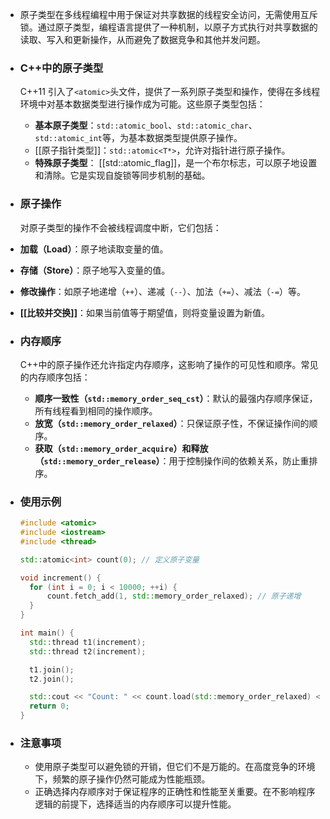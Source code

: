 - 原子类型在多线程编程中用于保证对共享数据的线程安全访问，无需使用互斥锁。通过原子类型，编程语言提供了一种机制，以原子方式执行对共享数据的读取、写入和更新操作，从而避免了数据竞争和其他并发问题。
- ### C++中的原子类型
  C++11 引入了`<atomic>`头文件，提供了一系列原子类型和操作，使得在多线程环境中对基本数据类型进行操作成为可能。这些原子类型包括：
	- **基本原子类型**：`std::atomic_bool`、`std::atomic_char`、`std::atomic_int`等，为基本数据类型提供原子操作。
	- [[原子指针类型]]：`std::atomic<T*>`，允许对指针进行原子操作。
	- **特殊原子类型**： [[std::atomic_flag]]，是一个布尔标志，可以原子地设置和清除。它是实现自旋锁等同步机制的基础。
- ### 原子操作
  对原子类型的操作不会被线程调度中断，它们包括：
- **加载（Load）**：原子地读取变量的值。
- **存储（Store）**：原子地写入变量的值。
- **修改操作**：如原子地递增（`++`）、递减（`--`）、加法（`+=`）、减法（`-=`）等。
- **[[比较并交换]]**：如果当前值等于期望值，则将变量设置为新值。
- ### 内存顺序
  C++中的原子操作还允许指定内存顺序，这影响了操作的可见性和顺序。常见的内存顺序包括：
	- **顺序一致性（`std::memory_order_seq_cst`）**：默认的最强内存顺序保证，所有线程看到相同的操作顺序。
	- **放宽（`std::memory_order_relaxed`）**：只保证原子性，不保证操作间的顺序。
	- **获取（`std::memory_order_acquire`）**和**释放（`std::memory_order_release`）**：用于控制操作间的依赖关系，防止重排序。
- ### 使用示例
  
  ```cpp
  #include <atomic>
  #include <iostream>
  #include <thread>
  
  std::atomic<int> count(0); // 定义原子变量
  
  void increment() {
    for (int i = 0; i < 10000; ++i) {
        count.fetch_add(1, std::memory_order_relaxed); // 原子递增
    }
  }
  
  int main() {
    std::thread t1(increment);
    std::thread t2(increment);
  
    t1.join();
    t2.join();
  
    std::cout << "Count: " << count.load(std::memory_order_relaxed) << std::endl;
    return 0;
  }
  ```
- ### 注意事项
	- 使用原子类型可以避免锁的开销，但它们不是万能的。在高度竞争的环境下，频繁的原子操作仍然可能成为性能瓶颈。
	- 正确选择内存顺序对于保证程序的正确性和性能至关重要。在不影响程序逻辑的前提下，选择适当的内存顺序可以提升性能。